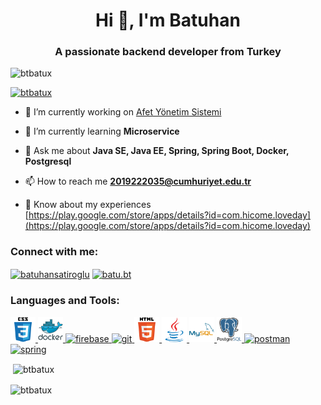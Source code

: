 <h1 align="center">Hi 👋, I'm Batuhan</h1>
<h3 align="center">A passionate backend developer from Turkey</h3>

<p align="left"> <img src="https://komarev.com/ghpvc/?username=btbatux&label=Profile%20views&color=0e75b6&style=flat" alt="btbatux" /> </p>

<p align="left"> <a href="https://github.com/ryo-ma/github-profile-trophy"><img src="https://github-profile-trophy.vercel.app/?username=btbatux" alt="btbatux" /></a> </p>

- 🔭 I’m currently working on [Afet Yönetim Sistemi](https://github.com/btbatux/ays-be)

- 🌱 I’m currently learning **Microservice**

- 💬 Ask me about **Java SE, Java EE, Spring, Spring Boot, Docker, Postgresql**

- 📫 How to reach me **2019222035@cumhuriyet.edu.tr**

- 📄 Know about my experiences [https://play.google.com/store/apps/details?id=com.hicome.loveday](https://play.google.com/store/apps/details?id=com.hicome.loveday)

<h3 align="left">Connect with me:</h3>
<p align="left">
<a href="https://linkedin.com/in/batuhansatiroglu" target="blank"><img align="center" src="https://raw.githubusercontent.com/rahuldkjain/github-profile-readme-generator/master/src/images/icons/Social/linked-in-alt.svg" alt="batuhansatiroglu" height="30" width="40" /></a>
<a href="https://discord.gg/bx.bax" target="blank"><img align="center" src="https://raw.githubusercontent.com/rahuldkjain/github-profile-readme-generator/master/src/images/icons/Social/discord.svg" alt="batu.bt" height="30" width="40" /></a>
</p>

<h3 align="left">Languages and Tools:</h3>
<p align="left"> <a href="https://www.w3schools.com/css/" target="_blank" rel="noreferrer"> <img src="https://raw.githubusercontent.com/devicons/devicon/master/icons/css3/css3-original-wordmark.svg" alt="css3" width="40" height="40"/> </a> <a href="https://www.docker.com/" target="_blank" rel="noreferrer"> <img src="https://raw.githubusercontent.com/devicons/devicon/master/icons/docker/docker-original-wordmark.svg" alt="docker" width="40" height="40"/> </a> <a href="https://firebase.google.com/" target="_blank" rel="noreferrer"> <img src="https://www.vectorlogo.zone/logos/firebase/firebase-icon.svg" alt="firebase" width="40" height="40"/> </a> <a href="https://git-scm.com/" target="_blank" rel="noreferrer"> <img src="https://www.vectorlogo.zone/logos/git-scm/git-scm-icon.svg" alt="git" width="40" height="40"/> </a> <a href="https://www.w3.org/html/" target="_blank" rel="noreferrer"> <img src="https://raw.githubusercontent.com/devicons/devicon/master/icons/html5/html5-original-wordmark.svg" alt="html5" width="40" height="40"/> </a> <a href="https://www.java.com" target="_blank" rel="noreferrer"> <img src="https://raw.githubusercontent.com/devicons/devicon/master/icons/java/java-original.svg" alt="java" width="40" height="40"/> </a> <a href="https://www.mysql.com/" target="_blank" rel="noreferrer"> <img src="https://raw.githubusercontent.com/devicons/devicon/master/icons/mysql/mysql-original-wordmark.svg" alt="mysql" width="40" height="40"/> </a> <a href="https://www.postgresql.org" target="_blank" rel="noreferrer"> <img src="https://raw.githubusercontent.com/devicons/devicon/master/icons/postgresql/postgresql-original-wordmark.svg" alt="postgresql" width="40" height="40"/> </a> <a href="https://postman.com" target="_blank" rel="noreferrer"> <img src="https://www.vectorlogo.zone/logos/getpostman/getpostman-icon.svg" alt="postman" width="40" height="40"/> </a> <a href="https://spring.io/" target="_blank" rel="noreferrer"> <img src="https://www.vectorlogo.zone/logos/springio/springio-icon.svg" alt="spring" width="40" height="40"/> </a> </p>

<p>&nbsp;<img align="center" src="https://github-readme-stats.vercel.app/api?username=btbatux&show_icons=true&locale=en" alt="btbatux" /></p>

<p><img align="center" src="https://github-readme-streak-stats.herokuapp.com/?user=btbatux&" alt="btbatux" /></p>
